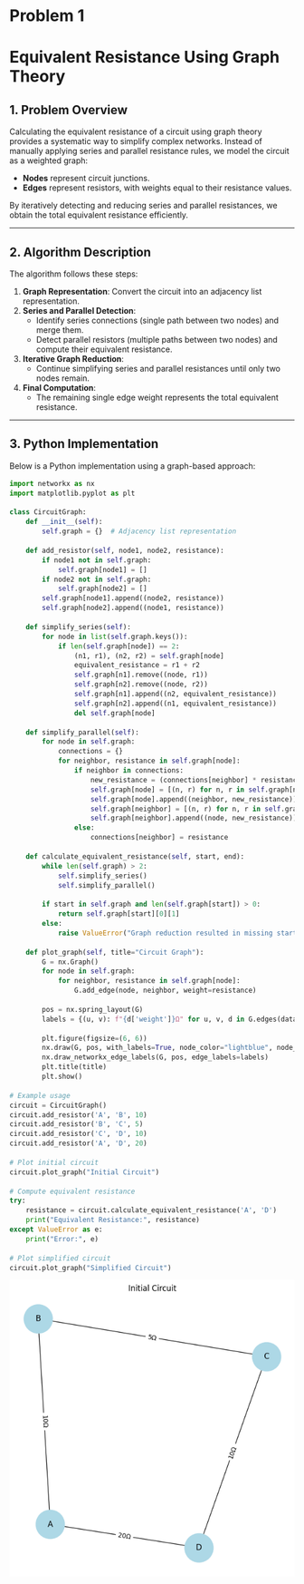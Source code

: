 # Problem 1
# **Equivalent Resistance Using Graph Theory**

## **1. Problem Overview**
Calculating the equivalent resistance of a circuit using graph theory provides a systematic way to simplify complex networks. Instead of manually applying series and parallel resistance rules, we model the circuit as a weighted graph:

- **Nodes** represent circuit junctions.
- **Edges** represent resistors, with weights equal to their resistance values.

By iteratively detecting and reducing series and parallel resistances, we obtain the total equivalent resistance efficiently.

---

## **2. Algorithm Description**
The algorithm follows these steps:

1. **Graph Representation**: Convert the circuit into an adjacency list representation.
2. **Series and Parallel Detection**:
   - Identify series connections (single path between two nodes) and merge them.
   - Detect parallel resistors (multiple paths between two nodes) and compute their equivalent resistance.
3. **Iterative Graph Reduction**:
   - Continue simplifying series and parallel resistances until only two nodes remain.
4. **Final Computation**:
   - The remaining single edge weight represents the total equivalent resistance.

---

## **3. Python Implementation**
Below is a Python implementation using a graph-based approach:

```python
import networkx as nx
import matplotlib.pyplot as plt

class CircuitGraph:
    def __init__(self):
        self.graph = {}  # Adjacency list representation

    def add_resistor(self, node1, node2, resistance):
        if node1 not in self.graph:
            self.graph[node1] = []
        if node2 not in self.graph:
            self.graph[node2] = []
        self.graph[node1].append((node2, resistance))
        self.graph[node2].append((node1, resistance))

    def simplify_series(self):
        for node in list(self.graph.keys()):
            if len(self.graph[node]) == 2:
                (n1, r1), (n2, r2) = self.graph[node]
                equivalent_resistance = r1 + r2
                self.graph[n1].remove((node, r1))
                self.graph[n2].remove((node, r2))
                self.graph[n1].append((n2, equivalent_resistance))
                self.graph[n2].append((n1, equivalent_resistance))
                del self.graph[node]

    def simplify_parallel(self):
        for node in self.graph:
            connections = {}
            for neighbor, resistance in self.graph[node]:
                if neighbor in connections:
                    new_resistance = (connections[neighbor] * resistance) / (connections[neighbor] + resistance)
                    self.graph[node] = [(n, r) for n, r in self.graph[node] if n != neighbor]
                    self.graph[node].append((neighbor, new_resistance))
                    self.graph[neighbor] = [(n, r) for n, r in self.graph[neighbor] if n != node]
                    self.graph[neighbor].append((node, new_resistance))
                else:
                    connections[neighbor] = resistance

    def calculate_equivalent_resistance(self, start, end):
        while len(self.graph) > 2:
            self.simplify_series()
            self.simplify_parallel()

        if start in self.graph and len(self.graph[start]) > 0:
            return self.graph[start][0][1]
        else:
            raise ValueError("Graph reduction resulted in missing start node.")

    def plot_graph(self, title="Circuit Graph"):
        G = nx.Graph()
        for node in self.graph:
            for neighbor, resistance in self.graph[node]:
                G.add_edge(node, neighbor, weight=resistance)

        pos = nx.spring_layout(G)
        labels = {(u, v): f"{d['weight']}Ω" for u, v, d in G.edges(data=True)}

        plt.figure(figsize=(6, 6))
        nx.draw(G, pos, with_labels=True, node_color="lightblue", node_size=2000, font_size=12)
        nx.draw_networkx_edge_labels(G, pos, edge_labels=labels)
        plt.title(title)
        plt.show()

# Example usage
circuit = CircuitGraph()
circuit.add_resistor('A', 'B', 10)
circuit.add_resistor('B', 'C', 5)
circuit.add_resistor('C', 'D', 10)
circuit.add_resistor('A', 'D', 20)

# Plot initial circuit
circuit.plot_graph("Initial Circuit")

# Compute equivalent resistance
try:
    resistance = circuit.calculate_equivalent_resistance('A', 'D')
    print("Equivalent Resistance:", resistance)
except ValueError as e:
    print("Error:", e)

# Plot simplified circuit
circuit.plot_graph("Simplified Circuit")
```
![alt text](image.png)


